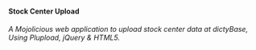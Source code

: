 #### Stock Center Upload

###### A Mojolicious web application to upload stock center data at dictyBase, Using Plupload, jQuery & HTML5.